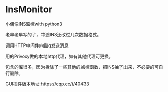 # InsMonitor
小偶像INS监控with python3


老早老早写的了，中途INS还改过几次数据格式。

调用HTTP中间件向酷q发送消息

用的Privoxy做的本地http代理，如有其他代理可更换。

包含的库很多，因为拆除了一些其他的监控函数，把INS抽了出来，不必要的可自行删除。


GUI插件版本地址:https://cqp.cc/t/40433
